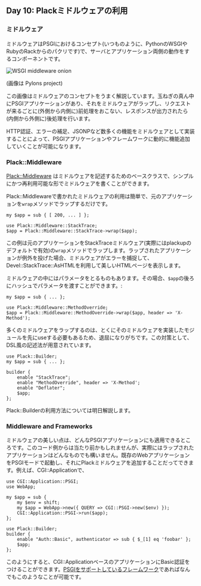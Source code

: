 ## Day 10: Plackミドルウェアの利用

### ミドルウェア

ミドルウェアはPSGIにおけるコンセプト(いつものように、PythonのWSGIやRubyのRackからのパクリです)で、サーバとアプリケーション両側の動作をするコンポーネントです。

![WSGI middleware onion](images/pylons_as_onion.png)

(画像は Pylons project)

この画像はミドルウェアのコンセプトをうまく解説しています。玉ねぎの真ん中にPSGIアプリケーションがあり、それをミドルウェアがラップし、リクエストが来るごとに(外側から内側に)前処理をおこない、レスポンスが出力されたら(内側から外側に)後処理を行います。

HTTP認証、エラーの補足、JSONPなど数多くの機能をミドルウェアとして実装することによって、PSGIアプリケーションやフレームワークに動的に機能追加していくことが可能になります。

### Plack::Middleware

[Plack::Middleware](http://search.cpan.org/perldoc?Plack::Middleware) はミドルウェアを記述するためのベースクラスで、シンプルにかつ再利用可能な形でミドルウェアを書くことができます。

Plack::Middlewareで書かれたミドルウェアの利用は簡単で、元のアプリケーションを`wrap`メソッドでラップするだけです。

    my $app = sub { [ 200, ... ] };
    
    use Plack::Middleware::StackTrace;
    $app = Plack::Middleware::StackTrace->wrap($app);

この例は元のアプリケーションをStackTraceミドルウェア(実際にはplackupのデフォルトで有効)の`wrap`メソッドでラップします。ラップされたアプリケーションが例外を投げた場合、ミドルウェアがエラーを捕捉して、Devel::StackTrace::AsHTMLを利用して美しいHTMLページを表示します。

ミドルウェアの中にはパラメータをとるものもあります。その場合、`$app`の後ろにハッシュでパラメータを渡すことができます。:

    my $app = sub { ... };
    
    use Plack::Middleware::MethodOverride;
    $app = Plack::Middleware::MethodOverride->wrap($app, header => 'X-Method');

多くのミドルウェアをラップするのは、とくにそのミドルウェアを実装したモジュールを先にuseする必要もあるため、退屈になりがちです。この対策として、DSL風の記述法が用意されています。

    use Plack::Builder;
    my $app = sub { ... };

    builder {
        enable "StackTrace";
        enable "MethodOverride", header => 'X-Method';
        enable "Deflater";
        $app;
    };

Plack::Builderの利用方法については明日解説します。

### Middleware and Frameworks

ミドルウェアの美しい点は、どんなPSGIアプリケーションにも適用できるところです。このコード例からは当たり前かもしれませんが、実際にはラップされたアプリケーションはどんなものでも構いません。既存のWebアプリケーションをPSGIモードで起動し、それにPlackミドルウェアを追加することだってできます。例えば、CGI::Applicationで、

    use CGI::Application::PSGI;
    use WebApp;
    
    my $app = sub {
        my $env = shift;
        my $app = WebApp->new({ QUERY => CGI::PSGI->new($env) });
        CGI::Application::PSGI->run($app);
    };
    
    use Plack::Builder;
    builder {
        enable "Auth::Basic", authenticator => sub { $_[1] eq 'foobar' };
        $app;
    };

このようにすると、CGI::ApplicationベースのアプリケーションにBasic認証をつけることができます。[PSGIをサポートしているフレームワーク](http://plackperl.org/#frameworks)であればなんでもこのようなことが可能です。
